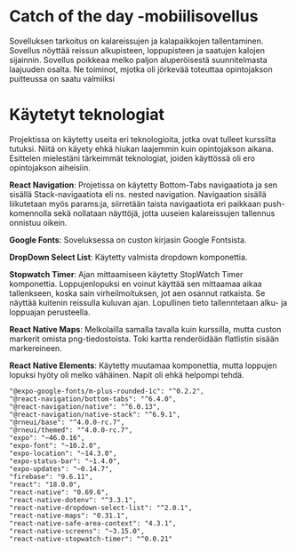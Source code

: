 # Catch of the day -mobiilisovellus

Sovelluksen tarkoitus on kalareissujen ja kalapaikkojen tallentaminen. Sovellus nöyttää reissun alkupisteen, loppupisteen ja saatujen kalojen sijainnin. Sovellus poikkeaa melko paljon aluperöisestä suunnitelmasta laajuuden osalta. Ne toiminot, mjotka oli jörkevää toteuttaa opintojakson puitteussa on saatu valmiiksi

# Käytetyt teknologiat

Projektissa on käytetty useita eri teknologioita, jotka ovat tulleet kurssilta tutuksi. Niitä on käyety ehkä hiukan laajemmin kuin opintojakson aikana. Esittelen mielestäni tärkeimmät teknologiat, joiden käyttössä oli ero opintojakson aiheisiin.

**React Navigation**: Projetissa on käytetty Bottom-Tabs navigaatiota ja sen sisällä Stack-navigaatiota eli ns. nested navigation. Navigaation sisällä liikutetaan myös params:ja, siirretään taista navigaatiota eri paikkaan push-komennolla sekä nollataan näyttöjä, jotta uuseien kalareissujen tallennus onnistuu oikein.

**Google Fonts**: Soveluksessa on custon kirjasin Google Fontsista.

**DropDown Select List**: Käytetty valmista dropdown komponettia.

**Stopwatch Timer**: Ajan mittaamiseen käytetty StopWatch Timer komponettia. Loppujenlopuksi en voinut käyttää sen mittaamaa aikaa tallenkseen, koska sain virheilmoituksen, jot aen osannut ratkaista. Se näyttää kuitenin reissulla kuluvan ajan. Lopullinen tieto tallenntetaan alku- ja loppuajan perusteella.

**React Native Maps**: Melkolailla samalla tavalla kuin kurssilla, mutta custon markerit omista png-tiedostoista. Toki kartta renderöidään flatlistin sisään markereineen.

**React Native Elements**: Käytetty muutamaa komponettia, mutta loppujen lopuksi hyöty oli melko vähäinen. Napit oli ehkä helpompi tehdä.


    "@expo-google-fonts/m-plus-rounded-1c": "^0.2.2",
    "@react-navigation/bottom-tabs": "^6.4.0",
    "@react-navigation/native": "^6.0.13",
    "@react-navigation/native-stack": "^6.9.1",
    "@rneui/base": "^4.0.0-rc.7",
    "@rneui/themed": "^4.0.0-rc.7",
    "expo": "~46.0.16",
    "expo-font": "~10.2.0",
    "expo-location": "~14.3.0",
    "expo-status-bar": "~1.4.0",
    "expo-updates": "~0.14.7",
    "firebase": "9.6.11",
    "react": "18.0.0",
    "react-native": "0.69.6",
    "react-native-dotenv": "^3.3.1",
    "react-native-dropdown-select-list": "^2.0.1",
    "react-native-maps": "0.31.1",
    "react-native-safe-area-context": "4.3.1",
    "react-native-screens": "~3.15.0",
    "react-native-stopwatch-timer": "^0.0.21"

#

